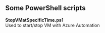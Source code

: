 ﻿## Some PowerShell scripts

**StopVMatSpecificTime.ps1**  
Used to start/stop VM with Azure Automation
